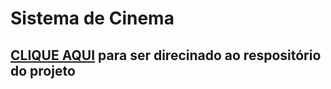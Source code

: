 # Sistema de Cinema
## [CLIQUE AQUI](https://github.com/jhonatasjgr/cinema.git) para ser direcinado ao respositório do projeto